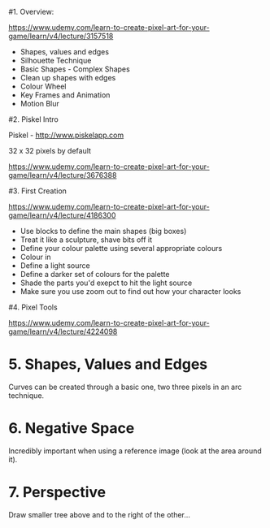 #1. Overview:

https://www.udemy.com/learn-to-create-pixel-art-for-your-game/learn/v4/lecture/3157518

* Shapes, values and edges
* Silhouette Technique
* Basic Shapes - Complex Shapes
* Clean up shapes with edges
* Colour Wheel
* Key Frames and Animation
* Motion Blur

#2. Piskel Intro

Piskel - http://www.piskelapp.com

32 x 32 pixels by default

https://www.udemy.com/learn-to-create-pixel-art-for-your-game/learn/v4/lecture/3676388

#3. First Creation

https://www.udemy.com/learn-to-create-pixel-art-for-your-game/learn/v4/lecture/4186300

* Use blocks to define the main shapes (big boxes)
* Treat it like a sculpture, shave bits off it
* Define your colour palette using several appropriate colours
* Colour in
* Define a light source
* Define a darker set of colours for the palette
* Shade the parts you'd exepct to hit the light source
* Make sure you use zoom out to find out how your character looks

#4. Pixel Tools

https://www.udemy.com/learn-to-create-pixel-art-for-your-game/learn/v4/lecture/4224098

# 5. Shapes, Values and Edges

Curves can be created through a basic one, two three pixels in an arc technique.

# 6. Negative Space

Incredibly important when using a reference image (look at the area around it).

# 7. Perspective

Draw smaller tree above and to the right of the other... 
